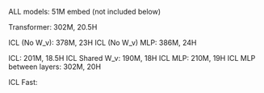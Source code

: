 ALL models: 51M embed (not included below)

Transformer: 302M, 20.5H

ICL (No W_v): 378M, 23H
ICL (No W_v) MLP: 386M, 24H

ICL: 201M, 18.5H
ICL Shared W_v: 190M, 18H
ICL MLP: 210M, 19H
ICL MLP between layers: 302M, 20H

ICL Fast:
